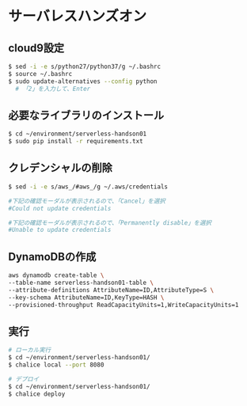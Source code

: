 # サーバレスハンズオン

## cloud9設定
``` bash
$ sed -i -e s/python27/python37/g ~/.bashrc
$ source ~/.bashrc
$ sudo update-alternatives --config python
  # 「2」を入力して、Enter
```


## 必要なライブラリのインストール
``` bash
$ cd ~/environment/serverless-handson01
$ sudo pip install -r requirements.txt
```


## クレデンシャルの削除
``` bash
$ sed -i -e s/aws_/#aws_/g ~/.aws/credentials

#下記の確認モーダルが表示されるので、「Cancel」を選択
#Could not update credentials

#下記の確認モーダルが表示されるので、「Permanently disable」を選択
#Unable to update credentials
```


## DynamoDBの作成
``` bash
aws dynamodb create-table \
--table-name serverless-handson01-table \
--attribute-definitions AttributeName=ID,AttributeType=S \
--key-schema AttributeName=ID,KeyType=HASH \
--provisioned-throughput ReadCapacityUnits=1,WriteCapacityUnits=1
```

## 実行
``` bash
# ローカル実行
$ cd ~/environment/serverless-handson01/
$ chalice local --port 8080

# デプロイ
$ cd ~/environment/serverless-handson01/
$ chalice deploy
```
